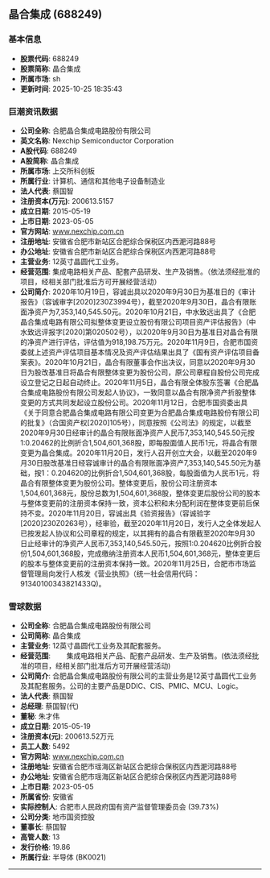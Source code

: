 ## 晶合集成 (688249)

### 基本信息

- **股票代码**: 688249
- **股票简称**: 晶合集成
- **所属市场**: sh
- **更新时间**: 2025-10-25 18:35:43

### 巨潮资讯数据

- **公司全称**: 合肥晶合集成电路股份有限公司
- **英文名称**: Nexchip Semiconductor Corporation
- **A股代码**: 688249
- **A股简称**: 晶合集成
- **所属市场**: 上交所科创板
- **所属行业**: 计算机、通信和其他电子设备制造业
- **法人代表**: 蔡国智
- **注册资本(万元)**: 200613.5157
- **成立日期**: 2015-05-19
- **上市日期**: 2023-05-05
- **官方网站**: www.nexchip.com.cn
- **注册地址**: 安徽省合肥市新站区合肥综合保税区内西淝河路88号
- **办公地址**: 安徽省合肥市新站区合肥综合保税区内西淝河路88号
- **主营业务**: 12英寸晶圆代工业务。
- **经营范围**: 集成电路相关产品、配套产品研发、生产及销售。（依法须经批准的项目，经相关部门批准后方可开展经营活动）
- **公司简介**: 2020年10月19日，容诚出具以2020年9月30日为基准日的《审计报告》（容诚审字[2020]230Z3994号），截至2020年9月30日，晶合有限账面净资产为7,353,140,545.50元。2020年10月21日，中水致远出具了《合肥晶合集成电路有限公司拟整体变更设立股份有限公司项目资产评估报告》（中水致远评报字[2020]第020502号），以2020年9月30日为基准日对晶合有限的净资产进行评估，评估值为918,198.75万元。2020年11月9日，合肥市国资委就上述资产评估项目基本情况及资产评估结果出具了《国有资产评估项目备案表》。2020年10月21日，晶合有限董事会作出决议，同意以2020年9月30日为股改基准日将晶合有限整体变更为股份公司，原公司章程自股份公司完成设立登记之日起自动终止。2020年11月5日，晶合有限全体股东签署《合肥晶合集成电路股份有限公司发起人协议》，一致同意以晶合有限净资产折股整体变更的方式共同发起设立股份公司。2020年11月12日，合肥市国资委出具《关于同意合肥晶合集成电路有限公司变更为合肥晶合集成电路股份有限公司的批复》（合国资产权[2020]105号），同意按照《公司法》的规定，以截至2020年9月30日经审计的晶合有限账面净资产人民币7,353,140,545.50元按1:0.20462的比例折合1,504,601,368股，即每股面值人民币1元，将晶合有限变更为晶合集成。2020年11月20日，发行人召开创立大会，以截至2020年9月30日股改基准日经容诚审计的晶合有限账面净资产7,353,140,545.50元为基础，按1：0.204620的比例折合1,504,601,368股，每股面值为人民币1元，将晶合有限整体变更为股份公司。整体变更后，股份公司注册资本1,504,601,368元，股份总数为1,504,601,368股，整体变更后股份公司的股本与整体变更前的注册资本保持一致，资本公积和未分配利润在整体变更前后保持不变。2020年11月20日，容诚出具《验资报告》（容诚验字[2020]230Z0263号），经审验，截至2020年11月20日，发行人之全体发起人已按发起人协议和公司章程的规定，以其拥有的晶合有限截至2020年9月30日止经审计的净资产人民币7,353,140,545.50元，按照1:0.204620比例折合股份1,504,601,368股，完成缴纳注册资本人民币1,504,601,368元，整体变更后的股本与整体变更前的注册资本保持一致。2020年11月25日，合肥市市场监督管理局向发行人核发《营业执照》（统一社会信用代码：91340100343821433Q)。

### 雪球数据

- **公司全称**: 合肥晶合集成电路股份有限公司
- **公司简称**: 晶合集成
- **主营业务**: 12英寸晶圆代工业务及其配套服务。
- **经营范围**: 　　集成电路相关产品、配套产品研发、生产及销售。(依法须经批准的项目，经相关部门批准后方可开展经营活动)
- **公司简介**: 合肥晶合集成电路股份有限公司的主营业务是12英寸晶圆代工业务及其配套服务。公司的主要产品是DDIC、CIS、PMIC、MCU、Logic。
- **法人代表**: 蔡国智
- **总经理**: 蔡国智(代)
- **董秘**: 朱才伟
- **成立日期**: 2015-05-19
- **注册资本(元)**: 200613.52万元
- **员工人数**: 5492
- **官方网站**: www.nexchip.com.cn
- **注册地址**: 安徽省合肥市瑶海区新站区合肥综合保税区内西淝河路88号
- **办公地址**: 安徽省合肥市瑶海区新站区合肥综合保税区内西淝河路88号
- **上市日期**: 2023-05-05
- **所属省份**: 安徽省
- **实际控制人**: 合肥市人民政府国有资产监督管理委员会 (39.73%)
- **公司分类**: 地市国资控股
- **董事长**: 蔡国智
- **高管人数**: 13
- **发行价格**: 19.86
- **所属行业**: 半导体 (BK0021)

---